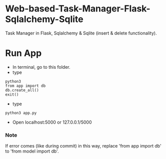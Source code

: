 # Web-based-Task-Manager-Flask-Sqlalchemy-Sqlite
 Task Manager in Flask, Sqlalchemy & Sqlite (insert & delete functionality).


# Run App
* In terminal, go to this folder.
* type
```
python3
from app import db
db.create_all()
exit()
```
* type
```
python3 app.py
```
* Open localhost:5000 or 127.0.0.1/5000

### Note
If error comes (like during commit) in this way, replace 'from app import db' to 'from model import db'.
